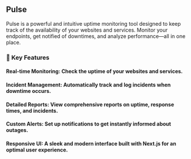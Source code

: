 ## Pulse
Pulse is a powerful and intuitive uptime monitoring tool designed to keep track of the availability of your websites and services. Monitor your endpoints, get notified of downtimes, and analyze performance—all in one place.

### 🌟 Key Features
#### **Real-time Monitoring:** Check the uptime of your websites and services.
#### **Incident Management:** Automatically track and log incidents when downtime occurs.
#### **Detailed Reports:** View comprehensive reports on uptime, response times, and incidents.
#### **Custom Alerts:** Set up notifications to get instantly informed about outages.
#### **Responsive UI:** A sleek and modern interface built with Next.js for an optimal user experience.
